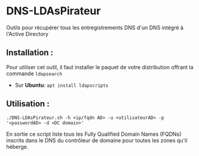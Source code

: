 # DNS-LDAsPirateur

Outils pour récupérer tous les entregistrements DNS d'un DNS intégré à l'Active Directory

## Installation :

Pour utiliser cet outil, il faut installer le paquet de votre distribution offrant la commande `ldapsearch`

 + Sur **Ubuntu**: `apt install ldapscripts`

## Utilisation :

```
./DNS-LDAsPirateur.sh -h <ip/fqdn AD> -u <utilisateurAD> -p '<passwordAD> -d <DC domain>'
```

En sortie ce script liste tous les Fully Qualified Domain Names (FQDNs) inscrits dans le DNS du contrôleur de domaine pour toutes les zones qu'il héberge.
